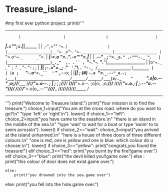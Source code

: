 # Treasure_island-
#my first ever python project.
print(r'''
*******************************************************************************
          |                   |                  |                     |
 _________|________________.=""_;=.______________|_____________________|_______
|                   |  ,-"_,=""     `"=.|                  |
|___________________|__"=._o`"-._        `"=.______________|___________________
          |                `"=._o`"=._      _`"=._                     |
 _________|_____________________:=._o "=._."_.-="'"=.__________________|_______
|                   |    __.--" , ; `"=._o." ,-"""-._ ".   |
|___________________|_._"  ,. .` ` `` ,  `"-._"-._   ". '__|___________________
          |           |o`"=._` , "` `; .". ,  "-._"-._; ;              |
 _________|___________| ;`-.o`"=._; ." ` '`."\ ` . "-._ /_______________|_______
|                   | |o ;    `"-.o`"=._``  '` " ,__.--o;   |
|___________________|_| ;     (#) `-.o `"=.`_.--"_o.-; ;___|___________________
____/______/______/___|o;._    "      `".o|o_.--"    ;o;____/______/______/____
/______/______/______/_"=._o--._        ; | ;        ; ;/______/______/______/_
____/______/______/______/__"=._o--._   ;o|o;     _._;o;____/______/______/____
/______/______/______/______/____"=._o._; | ;_.--"o.--"_/______/______/______/_
____/______/______/______/______/_____"=.o|o_.--""___/______/______/______/____
/______/______/______/______/______/______/______/______/______/______/_____ /
*******************************************************************************
''') 
print("Welcome to Treasure Island.")
print("Your mission is to find the treasure.")
choice_1=input("You are at the cross road. where do you want to go?\n"
               "type 'left' or 'right'\n"). lower()
if choice_1=="left":
    choice_2=input("you have came to the seashore.\n"
                   "there is an island in the middle of the sea.\n"
                   "type 'wait' to wait for a boat or type 'swim' to to swim across\n"). lower()
    if choice_2=="wait":
        choice_3=input("you arrived at the island unharmed.\n"
                       "here is a house of three doors of three different colours.\n"
                       "one is red, one is yellow and one is blue. which colour do u choose.\n"). lower()
        if choice_3=="yellow":
            print("congrats,you found the treasure!")
        elif choice_3=="red":
            print("you burnt by the fire!!game over.")
        elif choice_3=="blue":
            print("the devil killed you!!game over.")
        else :
            print("this colour of door does not exist.game over.")

    else:
        print("you drowned into the sea.game over")

else:
    print("you fell into the hole.game over.")
